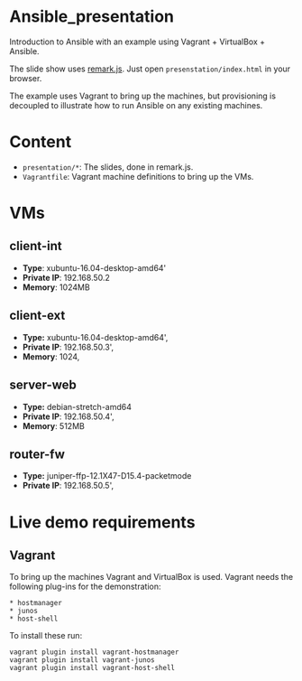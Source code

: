 # Ansible_presentation

Introduction to Ansible with an example using Vagrant + VirtualBox + Ansible.

The slide show uses [remark.js](https://github.com/gnab/remark). Just open
`presenstation/index.html` in your browser.

The example uses Vagrant to bring up the machines, but provisioning is
decoupled to illustrate how to run Ansible on any existing machines.

# Content

* `presentation/*`: The slides, done in remark.js.
* `Vagrantfile`: Vagrant machine definitions to bring up the VMs.

# VMs

## client-int

* **Type**: xubuntu-16.04-desktop-amd64'
* **Private IP**: 192.168.50.2
* **Memory**: 1024MB

## client-ext

* **Type:** xubuntu-16.04-desktop-amd64',
* **Private IP**: 192.168.50.3',
* **Memory**: 1024,

## server-web

* **Type:** debian-stretch-amd64
* **Private IP**: 192.168.50.4',
* **Memory**: 512MB

## router-fw

* **Type:** juniper-ffp-12.1X47-D15.4-packetmode
* **Private IP**: 192.168.50.5',

# Live demo requirements

## Vagrant

To bring up the machines Vagrant and VirtualBox is used. Vagrant needs the
following plug-ins for the demonstration:

    * hostmanager
    * junos
    * host-shell

To install these run:

    vagrant plugin install vagrant-hostmanager
    vagrant plugin install vagrant-junos
    vagrant plugin install vagrant-host-shell